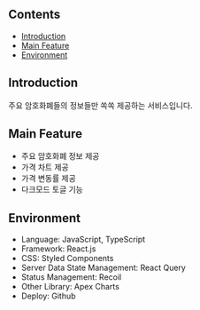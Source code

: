 ## Contents

- [Introduction](#introduction)
- [Main Feature](#main-feature)
- [Environment](#environment)

## Introduction

주요 암호화폐들의 정보들만 쏙쏙 제공하는 서비스입니다.

## Main Feature

- 주요 암호화폐 정보 제공
- 가격 차트 제공
- 가격 변동률 제공
- 다크모드 토글 기능

## Environment

- Language: JavaScript, TypeScript
- Framework: React.js
- CSS: Styled Components
- Server Data State Management: React Query
- Status Management: Recoil
- Other Library: Apex Charts
- Deploy: Github
